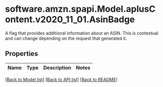 # software.amzn.spapi.Model.aplusContent.v2020_11_01.AsinBadge
A flag that provides additional information about an ASIN. This is contextual and can change depending on the request that generated it.

## Properties

Name | Type | Description | Notes
------------ | ------------- | ------------- | -------------

[[Back to Model list]](../README.md#documentation-for-models) [[Back to API list]](../README.md#documentation-for-api-endpoints) [[Back to README]](../README.md)

